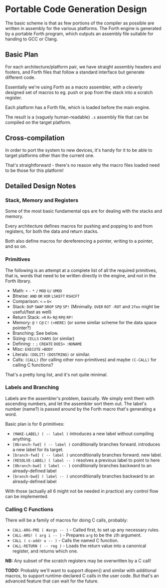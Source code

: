 # Portable Code Generation Design

The basic scheme is that as few portions of the compiler as possible are written
in assembly for the various platforms. The Forth engine is generated by a
portable Forth program, which outputs an assembly file suitable for handing to
GCC or Clang.

## Basic Plan

For each architecture/platform pair, we have straight assembly headers and
footers, and Forth files that follow a standard interface but generate different
code.

Essentially we're using Forth as a macro assembler, with a cleverly designed set
of macros to eg. push or pop from the stack into a scratch register.

Each platform has a Forth file, which is loaded before the main engine.

The result is a (vaguely human-readable) `.s` assembly file that can be compiled
on the target platform.


## Cross-compilation

In order to port the system to new devices, it's handy for it to be able to
target platforms other than the current one.

That's straightforward - there's no reason why the macro files loaded need to be
those for this platform!



## Detailed Design Notes

### Stack, Memory and Registers

Some of the most basic fundamental ops are for dealing with the stacks and
memory.

Every architecture defines macros for pushing and popping to and from registers,
for both the data and return stacks.

Both also define macros for dereferencing a pointer, writing to a pointer, and
so on.


### Primitives

The following is an attempt at a complete list of all the required primitives,
that is, words that need to be written directly in the engine, and not in the
Forth library.

- Math: `+` `-` `*` `/` `MOD` `U/` `UMOD`
- Bitwise: `AND` `OR` `XOR` `LSHIFT` `RSHIFT`
- Comparison: `<` `=` `U<`
- Stack: `DUP` `SWAP` `DROP` `SP@` `SP!` (Minimally. `OVER` `ROT` `-ROT` and
  `2foo` might be useful/fast as well)
- Return Stack: `>R` `R>` `R@` `RP@` `RP!`
- Memory: `@` `!` `C@` `C!` `(>HERE)` (or some similar scheme for the data space
  pointer?)
- Branching: See below.
- Sizing: `CELLS` `CHARS` (or similar)
- Defining: `:` `;` `CREATE` `DOES>` `:NONAME`
- Misc: `EXECUTE` `>BODY`
- Literals: `(DOLIT)` `(DOSTRING)` or similar.
- Calls: `(CALL)` (for calling other non-primitives) and maybe `(C-CALL)` for
  calling C functions?

That's a pretty long list, and it's not quite minimal.


### Labels and Branching

Labels are the assembler's problem, basically. We simply emit them with
ascending numbers, and let the assembler sort them out. The label's number
(name?) is passed around by the Forth macro that's generating a word.

Basic plan is for 6 primitives:

- `(MAKE-LABEL) ( -- label )` introduces a new label without compiling anything.
- `[0branch-fwd] ( -- label )` conditionally branches forward. introduces a new
  label for its target.
- `[branch-fwd] ( -- label )` unconditionally branches forward. new label.
- `(RESOLVE-LABEL) ( label -- )` resolves a previous label to point to here
- `[0branch-bwd] ( label -- )` conditionally branches backward to an
  already-defined label
- `[branch-bwd] ( label -- )` unconditionally branches backward to an
  already-defined label

With those (actually all 6 might not be needed in practice) any control flow
can be implemented.


### Calling C Functions

There will be a family of macros for doing C calls, probably:

- `CALL-ARG-PRE ( #args -- )` - Called first, to set up any necessary rules.
- `CALL-ARG! ( arg i -- )` - Prepares `arg` to be the `i`th argument.
- `CALL ( c-addr u -- )` - Calls the named C function.
- `CALL-RETURN ( -- reg )` - Loads the return value into a canonical register,
  and returns which one.

**NB:** Any subset of the scratch registers may be overwritten by a C call!

**TODO:** Probably we'll want to support dlopen() and similar with additional
macros, to support runtime-declared C calls in the user code. But that's an
advanced feature that can wait for the future.



